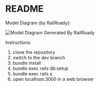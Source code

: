 # README

Model Diagram (by RailRoady):

![Model Diagram Generated By RailRoady](https://pp.userapi.com/c840339/v840339429/f835/3R6mpDYJlXE.jpg)

Instructions: 

1. clone the repository
2. switch to the dev branch
3. bundle install
4. bundle exec rails db:setup
5. bundle exec rails s
6. open localhost:3000 in a web browser
